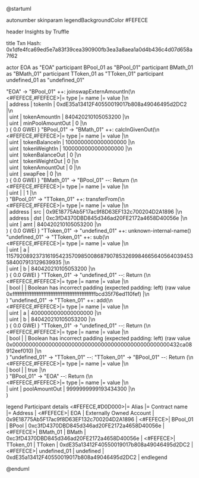 

@startuml

autonumber
skinparam legendBackgroundColor #FEFECE

<style>
      header {
        HorizontalAlignment left
        FontColor purple
        FontSize 14
        Padding 10
      }
    </style>

header Insights by Truffle

title Txn Hash: 0x1dfe4fca69ed5e7a83f39cea390900fb3ea3a8aea1a0d4b436c4d07d658a7f62


actor EOA as "EOA"
participant BPool_01 as "BPool_01"
participant BMath_01 as "BMath_01"
participant TToken_01 as "TToken_01"
participant undefined_01 as "undefined_01"

"EOA" -> "BPool_01" ++: joinswapExternAmountIn(\n\
<#FEFECE,#FEFECE>|= type |= name |= value |\n\
| address | tokenIn | 0xdE35a13412F40550019017b808a49046495d2DC2 |\n\
| uint | tokenAmountIn | 840420210105053200 |\n\
| uint | minPoolAmountOut | 0 |\n\
) { 0.0 GWEI }
"BPool_01" -> "BMath_01" ++: calcInGivenOut(\n\
<#FEFECE,#FEFECE>|= type |= name |= value |\n\
| uint | tokenBalanceIn | 1000000000000000000 |\n\
| uint | tokenWeightIn | 1000000000000000000 |\n\
| uint | tokenBalanceOut | 0 |\n\
| uint | tokenWeightOut | 0 |\n\
| uint | tokenAmountOut | 0 |\n\
| uint | swapFee | 0 |\n\
) { 0.0 GWEI }
"BMath_01" -> "BPool_01" --: Return (\n\
<#FEFECE,#FEFECE>|= type |= name |= value |\n\
| uint |  | 1 |\n\
)
"BPool_01" -> "TToken_01" ++: transferFrom(\n\
<#FEFECE,#FEFECE>|= type |= name |= value |\n\
| address | src | 0x9E18775Ab5F17ac9f8D63EF132c700204D2A1896 |\n\
| address | dst | 0xc3fD4370DBD845d346ad20FE2172a4658D40056e |\n\
| uint | amt | 840420210105053200 |\n\
) { 0.0 GWEI }
"TToken_01" -> "undefined_01" ++: unknown-internal-name()
"undefined_01" -> "TToken_01" ++: sub(\n\
<#FEFECE,#FEFECE>|= type |= name |= value |\n\
| uint | a | 115792089237316195423570985008687907853269984665640564039453584007913129639935 |\n\
| uint | b | 840420210105053200 |\n\
) { 0.0 GWEI }
"TToken_01" -> "undefined_01" --: Return (\n\
<#FEFECE,#FEFECE>|= type |= name |= value |\n\
| bool |  | Boolean has incorrect padding (expected padding: left) (raw value 0xffffffffffffffffffffffffffffffffffffffffffffffffbcd35f76ed110fef) |\n\
)
"undefined_01" -> "TToken_01" ++: add(\n\
<#FEFECE,#FEFECE>|= type |= name |= value |\n\
| uint | a | 4000000000000000000 |\n\
| uint | b | 840420210105053200 |\n\
) { 0.0 GWEI }
"TToken_01" -> "undefined_01" --: Return (\n\
<#FEFECE,#FEFECE>|= type |= name |= value |\n\
| bool |  | Boolean has incorrect padding (expected padding: left) (raw value 0x000000000000000000000000000000000000000000000000432ca08912eef010) |\n\
)
"undefined_01" -> "TToken_01" --: 
"TToken_01" -> "BPool_01" --: Return (\n\
<#FEFECE,#FEFECE>|= type |= name |= value |\n\
| bool |  | true |\n\
)
"BPool_01" -> "EOA" --: Return (\n\
<#FEFECE,#FEFECE>|= type |= name |= value |\n\
| uint | poolAmountOut | 9999999999193434300 |\n\
)

legend
Participant details
<#FEFECE,#D0D000>|= Alias |= Contract name |= Address |
<#FEFECE>| EOA | Externally Owned Account | 0x9E18775Ab5F17ac9f8D63EF132c700204D2A1896 |
<#FEFECE>| BPool_01 | BPool | 0xc3fD4370DBD845d346ad20FE2172a4658D40056e |
<#FEFECE>| BMath_01 | BMath | 0xc3fD4370DBD845d346ad20FE2172a4658D40056e |
<#FEFECE>| TToken_01 | TToken | 0xdE35a13412F40550019017b808a49046495d2DC2 |
<#FEFECE>| undefined_01 | undefined | 0xdE35a13412F40550019017b808a49046495d2DC2 |
endlegend

@enduml